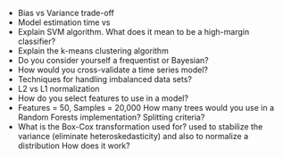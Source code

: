 * Bias vs Variance trade-off
* Model estimation time vs 
* Explain SVM algorithm.  What does it mean to be a high-margin classifier?
* Explain the k-means clustering algorithm
* Do you consider yourself a frequentist or Bayesian?
* How would you cross-validate a time series model?
* Techniques for handling imbalanced data sets?
* L2 vs L1 normalization
* How do you select features to use in a model?
* Features = 50, Samples = 20,000  How many trees would you use in a Random Forests implementation? Splitting criteria?
* What is the Box-Cox transformation used for?
used to stabilize the variance (eliminate heteroskedasticity) and also to normalize a distribution
 How does it work?